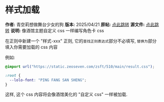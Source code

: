 # 样式加载

**作者:** 青空莉想做舞台少女的狗
**版本:** 2025/04/21
**原帖:** [点此跳转](https://discord.com/channels/1291925535324110879/1354783717910122496)
**源文件:** [点此跳转](https://gitgud.io/StageDog/tavern_resource/-/tree/main/src)
**说明:** 像酒馆主题自定义 css 一样编写角色卡 css

在正则中新建一个 "样式-xxx" 正则, 它的`查找正则表达式`部分不必填写, `替换为`部分填入你需要加载的 css 内容

例如:

```css
@import url("https://static.zeoseven.com/zsft/510/main/result.css");

:root {
  --lolo-font: "PING FANG SAN SHENG";
}
```

这样, 这个 css 内容将会像酒馆美化的 "自定义 css" 一样被加载.
